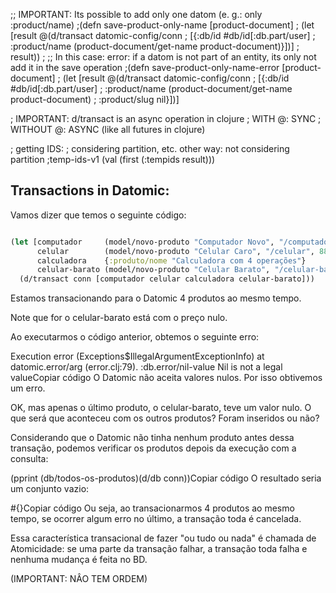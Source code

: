 ;; IMPORTANT: Its possible to add only one datom (e. g.: only :product/name)
;(defn save-product-only-name [product-document]
;  (let [result @(d/transact datomic-config/conn
;                            [{:db/id #db/id[:db.part/user]
;                              :product/name  (product-document/get-name product-document)}])]
; result))
;
;; In this case: error: if a datom is not part of an entity, its only not add it in the save operation
;(defn save-product-only-name-error [product-document]
;  (let [result @(d/transact datomic-config/conn
;                            [{:db/id #db/id[:db.part/user]
;                              :product/name  (product-document/get-name product-document)
;                              :product/slug nil}])]

; IMPORTANT: d/transact is an async operation in clojure
; WITH @: SYNC
; WITHOUT @: ASYNC (like all futures in clojure)

; getting IDS:
; considering partition, etc. other way: not considering partition ;temp-ids-v1 (val (first (:tempids result)))

## Transactions in Datomic:

Vamos dizer que temos o seguinte código:

```clojure

(let [computador     (model/novo-produto "Computador Novo", "/computador_novo", 2500.10M)
      celular        (model/novo-produto "Celular Caro", "/celular", 888888.10M)
      calculadora    {:produto/nome "Calculadora com 4 operações"}
      celular-barato (model/novo-produto "Celular Barato", "/celular-barato", nil)]
  (d/transact conn [computador celular calculadora celular-barato]))
```

Estamos transacionando para o Datomic 4 produtos ao mesmo tempo.

Note que for o celular-barato está com o preço nulo.

Ao executarmos o código anterior, obtemos o seguinte erro:

Execution error (Exceptions$IllegalArgumentExceptionInfo) at datomic.error/arg (error.clj:79).
:db.error/nil-value Nil is not a legal valueCopiar código
O Datomic não aceita valores nulos. Por isso obtivemos um erro.

OK, mas apenas o último produto, o celular-barato, teve um valor nulo. O que será que aconteceu com os outros produtos?
Foram inseridos ou não?

Considerando que o Datomic não tinha nenhum produto antes dessa transação, podemos verificar os produtos depois da
execução com a consulta:

(pprint (db/todos-os-produtos)(d/db conn))Copiar código
O resultado seria um conjunto vazio:

#{}Copiar código
Ou seja, ao transacionarmos 4 produtos ao mesmo tempo, se ocorrer algum erro no último, a transação toda é cancelada.

Essa característica transacional de fazer "ou tudo ou nada" é chamada de Atomicidade: se uma parte da transação falhar,
a transação toda falha e nenhuma mudança é feita no BD.


(IMPORTANT: NÂO TEM ORDEM)
